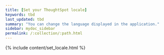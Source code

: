 ```yaml
---
title: [Set your ThoughtSpot locale]
keywords: tbd
last_updated: tbd
summary: "You can change the language displayed in the application."
sidebar: mydoc_sidebar
permalink: /:collection/:path.html
---
```


{% include content/set_locale.html %}
